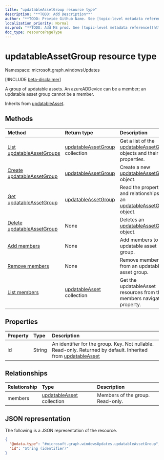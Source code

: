 ```yaml
---
title: "updatableAssetGroup resource type"
description: "**TODO: Add Description**"
author: "**TODO: Provide Github Name. See [topic-level metadata reference](https://msgo.azurewebsites.net/add/document/guidelines/metadata.html#topic-level-metadata)**"
localization_priority: Normal
ms.prod: "**TODO: Add MS prod. See [topic-level metadata reference](https://msgo.azurewebsites.net/add/document/guidelines/metadata.html#topic-level-metadata)**"
doc_type: resourcePageType
---
```


# updatableAssetGroup resource type

Namespace: microsoft.graph.windowsUpdates

[!INCLUDE [beta-disclaimer](../../includes/beta-disclaimer.md)]

A group of updatable assets. An azureADDevice can be a member; an updatable asset group cannot be a member.


Inherits from [updatableAsset](../resources/windowsupdates-updatableasset.md).

## Methods
|Method|Return type|Description|
|:---|:---|:---|
|[List updatableAssetGroups](../api/windowsupdates-updatableassetgroup-list.md)|[updatableAssetGroup](../resources/windowsupdates-updatableassetgroup.md) collection|Get a list of the [updatableAssetGroup](../resources/windowsupdates-updatableassetgroup.md) objects and their properties.|
|[Create updatableAssetGroup](../api/windowsupdates-updatableassetgroup-create.md)|[updatableAssetGroup](../resources/windowsupdates-updatableassetgroup.md)|Create a new [updatableAssetGroup](../resources/windowsupdates-updatableassetgroup.md) object.|
|[Get updatableAssetGroup](../api/windowsupdates-updatableassetgroup-get.md)|[updatableAssetGroup](../resources/windowsupdates-updatableassetgroup.md)|Read the properties and relationships of an [updatableAssetGroup](../resources/windowsupdates-updatableassetgroup.md) object.|
|[Delete updatableAssetGroup](../api/windowsupdates-updatableassetgroup-delete.md)|None|Deletes an [updatableAssetGroup](../resources/windowsupdates-updatableassetgroup.md) object.|
|[Add members](../api/windowsupdates-updatableassetgroup-addmembers.md)|None|Add members to an updatable asset group.|
|[Remove members](../api/windowsupdates-updatableassetgroup-removemembers.md)|None|Remove members from an updatable asset group.|
|[List members](../api/windowsupdates-updatableassetgroup-list-members.md)|[updatableAsset](../resources/windowsupdates-updatableasset.md) collection|Get the updatableAsset resources from the members navigation property.|

## Properties
|Property|Type|Description|
|:---|:---|:---|
|id|String|An identifier for the group. Key. Not nullable. Read-only. Returned by default. Inherited from [updatableAsset](../resources/windowsupdates-updatableasset.md)|

## Relationships
|Relationship|Type|Description|
|:---|:---|:---|
|members|[updatableAsset](../resources/windowsupdates-updatableasset.md) collection|Members of the group. Read-only.|

## JSON representation
The following is a JSON representation of the resource.
<!-- {
  "blockType": "resource",
  "keyProperty": "id",
  "@odata.type": "microsoft.graph.windowsUpdates.updatableAssetGroup",
  "baseType": "microsoft.graph.windowsUpdates.updatableAsset",
  "openType": false
}
-->
``` json
{
  "@odata.type": "#microsoft.graph.windowsUpdates.updatableAssetGroup",
  "id": "String (identifier)"
}
```

